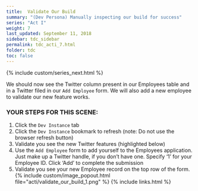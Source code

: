 ```yaml
---
title:  Validate Our Build
summary: "(Dev Persona) Manually inspecting our build for success"
series: "Act I"
weight: 7
last_updated: September 11, 2018
sidebar: tdc_sidebar
permalink: tdc_acti_7.html
folder: tdc
toc: false
---
```

<!-- {% include custom/series.html %} -->
{% include custom/series_next.html %}

We should now see the Twitter column present in our Employees table and in a Twitter filed in our `Add Employee` form. We will also add a new employee to validate our new feature works.

### YOUR STEPS FOR THIS SCENE:

1. Click the `Dev Instance` tab
2. Click the `Dev Instance` bookmark to refresh (note: Do not use the browser refresh button)
3. Validate you see the new Twitter features (highlighted below)
4. Use the `Add Employee` form to add yourself to the Employees application. Just make up a Twitter handle, if you don’t have one. Specify ‘1’ for your Employee ID. Click ‘Add’ to complete the submission
5. Validate you see your new Employee record on the top row of the form.
   {% include custom/image_popout.html file="acti/validate_our_build_1.png" %}
{% include links.html %}